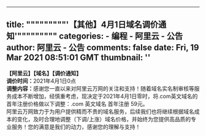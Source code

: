 
---
title: """""""""'【其他】4月1日域名调价通知'"""""""""
categories: 
    - 编程
    - 阿里云 - 公告
author: 阿里云 - 公告
comments: false
date: Fri, 19 Mar 2021 08:51:01 GMT
thumbnail: ''
---

<div>   
<div><strong><span>【阿里云】【域名】【调价通知】</span></strong></div><div></div><div><strong><span>调价时间：</span></strong><span>2021年4月1日0点</span></div><div><strong><span>调整内容：</span></strong><span>感谢您一直以来对阿里云万网的关注和支持！随着域名实名制审核等服务成本不断增加，经慎重考虑，现决定于2021年4月1日零时，将.com英文域名的首年注册价格做以下调整：.com 英文域名 首年注册 59元。</span></div><div><span>阿里云万网致力于为用户提供精而不贵的域名服务，后续我们也将继续根据域名成本的变化，及时合理地调整（下调/上涨）域名价格，并始终为您提供高品质的专业服务！您的满意是我们的动力，感谢您的理解与支持！ </span></div><p></p>  
</div>
            